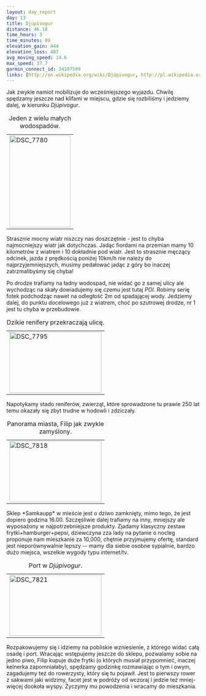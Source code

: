 ```yaml
---
layout: day_report
day: 13
title: Djúpivogur
distance: 46.18
time_hours: 3
time_minutes: 09
elevation_gain: 444
elevation_loss: 487
avg_moving_speed: 14.6
max_speed: 37.7
garmin_connect_id: 34107599
links: [http://en.wikipedia.org/wiki/Djúpivogur, http://pl.wikipedia.org/wiki/Przyroda_Islandii]
---
```


Jak zwykle namiot mobilizuje do wcześniejszego wyjazdu. Chwilę spędzamy jeszcze
nad klifami w miejscu, gdzie się rozbiliśmy i jedziemy dalej, w kierunku
*Djúpivogur*.

<table class="image left">
  <caption>Jeden z wielu małych wodospadów.</caption>
  <tr>
    <td>
  <a href="http://www.flickr.com/photos/michalbugno/4644348923/sizes/l" title="DSC_7780 by Michal Bugno, on Flickr"><img src="http://farm5.static.flickr.com/4045/4644348923_a401013913_m.jpg" width="159" height="240" alt="DSC_7780" /></a>
    </td>
  </tr>
</table>
Strasznie mocny wiatr niszczy nas doszczętnie - jest to chyba
najmocniejszy wiatr jak dotychczas. Jadąc fiordami na przemian mamy 10
kilometrów z wiatrem i 10 dokładnie pod wiatr. Jest to strasznie męczący
odcinek, jazda z prędkością poniżej 10km/h nie należy do najprzyjemniejszych,
musimy pedałować jadąc z góry bo inaczej zatrzmalibyśmy się chyba!

Po drodze trafiamy na ładny wodospad, nie widać go z samej ulicy ale wychodząc
na skały dowiadujemy się czemu jest tutaj *POI*. Robimy serię fotek podchodząc
nawet na odległość 2m od spadającej wody. Jedziemy dalej, do punktu docelowego
już z wiatrem, choć po szutrowej drodze, nr 1 jest tu chyba w przebudowie.
<table class="image right">
  <caption>Dzikie renifery przekraczają ulicę.</caption>
  <tr>
    <td>
      <a href="http://www.flickr.com/photos/michalbugno/4644350373/sizes/l" title="DSC_7795 by Michal Bugno, on Flickr"><img src="http://farm5.static.flickr.com/4040/4644350373_4c447f37c2_m.jpg" width="240" height="159" alt="DSC_7795" /></a>
    </td>
  </tr>
</table>

Napotykamy stado reniferów, zwierząt, które sprowadzone tu prawie 250 lat temu
okazały się zbyt trudne w hodowli i zdziczały.

<table class="image right">
  <caption>Panorama miasta, Filip jak zwykle zamyślony.</caption>
  <tr>
    <td>
      <a href="http://www.flickr.com/photos/michalbugno/4644968792/sizes/l" title="DSC_7818 by Michal Bugno, on Flickr"><img src="http://farm5.static.flickr.com/4003/4644968792_23219a6d53_m.jpg" width="240" height="159" alt="DSC_7818" /></a>
    </td>
  </tr>
</table>
Sklep *Samkaupp* w mieście jest o dziwo zamknięty, mimo tego, że jest dopiero godzina
16.00. Szczęśliwie dalej trafiamy na inny, mniejszy ale wyposażony w
najpotrzebniejsze produkty. Zjadamy klasyczny zestaw frytki+hamburger+pepsi,
dziewczyna zza lady na pytanie o nocleg proponuje nam mieszkanie za 10,000,
chętnie przyjmujemy ofertę, standard jest nieporównywalnie lepszy -- mamy dla
siebie osobne sypialnie, bardzo dużo miejsca, wszelkie wygody typu internet/tv.

<table class="image left">
  <caption>Port w <em>Djúpivogur</em>.</caption>
  <tr>
    <td>
      <a href="http://www.flickr.com/photos/michalbugno/4644969196/sizes/l" title="DSC_7821 by Michal Bugno, on Flickr"><img src="http://farm5.static.flickr.com/4057/4644969196_71a449535e_m.jpg" width="240" height="159" alt="DSC_7821" /></a>
    </td>
  </tr>
</table>
Rozpakowujemy się i idziemy na pobliskie wzniesienie, z którego widać całą osadę
i port. Wracając wstępujemy jeszcze do sklepu, pozwalamy sobie na jedno piwo,
Filip kupuje duże frytki (o których musiał przypomnieć, inaczej kelnerka
zapomniałaby), spędzamy godzinkę rozmawiając o tym i owym, zagadujemy też do
rowerzysty, który się tu pojawił. Jest to pierwszy rower z sakwami jaki widzimy,
facet jest w podróży od wczoraj i jedzie też mniej-więcej dookoła wyspy. Życzymy
mu powodzenia i wracamy do mieszkania.
